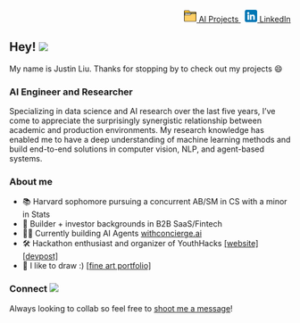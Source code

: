 <p align="right">
  <a href="https://docs.google.com/document/d/1S3WUdfQ0ICWj9T1GiX67JinOKaM6TurP2lYOcBAxF6o/edit?usp=sharing">
    <img src="images/portfolio.png" alt="AI Projects" width="22" height="22"> AI Projects
  </a> &nbsp;

  <a href="https://www.linkedin.com/in/justin-liu-profile/">
    <img src="images/linkedin.png" alt="LinkedIn" width="22" height="22"> LinkedIn
  </a>
</p>

## Hey! <img src="https://raw.githubusercontent.com/MartinHeinz/MartinHeinz/master/wave.gif" width="25px">

My name is Justin Liu. Thanks for stopping by to check out my projects 😄

### AI Engineer and Researcher
Specializing in data science and AI research over the last five years, I’ve come to appreciate the surprisingly synergistic relationship between academic and production environments. My research knowledge has enabled me to have a deep understanding of machine learning methods and build end-to-end solutions in computer vision, NLP, and agent-based systems.

### About me
  - 📚 Harvard sophomore pursuing a concurrent AB/SM in CS with a minor in Stats
  - 🌱 Builder + investor backgrounds in B2B SaaS/Fintech
  - 👨‍💻 Currently building AI Agents [withconcierge.ai](https://www.withconcierge.ai/)
  - 🛠️ Hackathon enthusiast and organizer of YouthHacks [[website]](https://youthincode.github.io/YouthHacks/) [[devpost]](https://youthhacks-14264.devpost.com/)
  - 🎨 I like to draw :) [[fine art portfolio]](https://drive.google.com/drive/folders/1do3AtKXgfbHc8bk6n5xVtp7VWuLSIiPI?usp=sharing)

### Connect <img src='https://raw.githubusercontent.com/ShahriarShafin/ShahriarShafin/main/Assets/handshake.gif' width="65px">

Always looking to collab so feel free to [shoot me a message](mailto:justin_liu@college.harvard.edu)!
